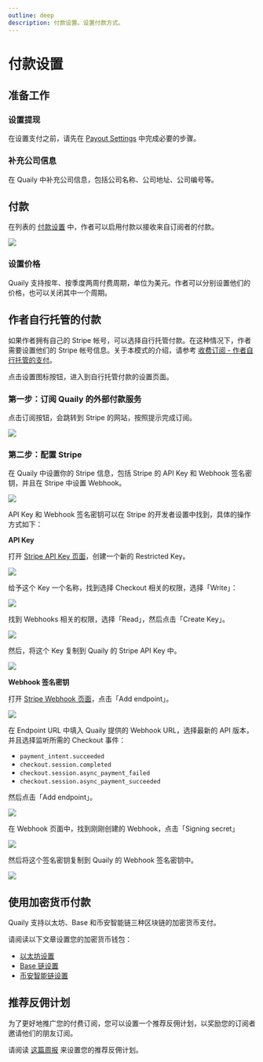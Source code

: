 ```yaml
---
outline: deep
description: 付款设置。设置付款方式。
---
```


# 付款设置

## 准备工作

### 设置提现

在设置支付之前，请先在 [Payout Settings](./payout-settings.md) 中完成必要的步骤。

### 补充公司信息

在 Quaily 中补充公司信息，包括公司名称、公司地址、公司编号等。

## 付款

在列表的 [付款设置](https://quaily.com/dashboard/lists/@current/settings/payment) 中，作者可以启用付款以接收来自订阅者的付款。

![](/images/screenshots/payment-settings-01.webp)

### 设置价格

Quaily 支持按年、按季度两周付费周期，单位为美元。作者可以分别设置他们的价格，也可以关闭其中一个周期。

## 作者自行托管的付款

如果作者拥有自己的 Stripe 帐号，可以选择自行托管付款。在这种情况下，作者需要设置他们的 Stripe 帐号信息。关于本模式的介绍，请参考 [收费订阅 - 作者自行托管的支付](./premium.md)。

点击设置图标按钮，进入到自行托管付款的设置页面。

### 第一步：订阅 Quaily 的外部付款服务

点击订阅按钮，会跳转到 Stripe 的网站，按照提示完成订阅。

![](/images/screenshots/payment-settings-02.webp)

### 第二步：配置 Stripe

在 Quaily 中设置你的 Stripe 信息，包括 Stripe 的 API Key 和 Webhook 签名密钥，并且在 Stripe 中设置 Webhook。

![](/images/screenshots/payment-settings-04.webp)

API Key 和 Webhook 签名密钥可以在 Stripe 的开发者设置中找到，具体的操作方式如下：

**API Key**

打开 [Stripe API Key 页面](https://dashboard.stripe.com/apikeys)，创建一个新的 Restricted Key。

![](/images/screenshots/create-stripe-api-key-01.webp)

给予这个 Key 一个名称，找到选择 Checkout 相关的权限，选择「Write」：


![](/images/screenshots/create-stripe-api-key-02_1.webp)


找到 Webhooks 相关的权限，选择「Read」，然后点击「Create Key」。

![](/images/screenshots/create-stripe-api-key-02_2.webp)

然后，将这个 Key 复制到 Quaily 的 Stripe API Key 中。

![](/images/screenshots/create-stripe-api-key-03.webp)

**Webhook 签名密钥**

打开 [Stripe Webhook 页面](https://dashboard.stripe.com/webhooks)，点击「Add endpoint」。

![](/images/screenshots/create-stripe-webhook-01.webp)

在 Endpoint URL 中填入 Quaily 提供的 Webhook URL，选择最新的 API 版本，并且选择监听所需的 Checkout 事件：

- `payment_intent.succeeded`
- `checkout.session.completed`
- `checkout.session.async_payment_failed`
- `checkout.session.async_payment_succeeded`

然后点击「Add endpoint」。

![](/images/screenshots/create-stripe-webhook-02.webp)

在 Webhook 页面中，找到刚刚创建的 Webhook，点击「Signing secret」

![](/images/screenshots/create-stripe-webhook-03.webp)

然后将这个签名密钥复制到 Quaily 的 Webhook 签名密钥中。

![](/images/screenshots/create-stripe-webhook-04.webp)

## 使用加密货币付款

Quaily 支持以太坊、Base 和币安智能链三种区块链的加密货币支付。

请阅读以下文章设置您的加密货币钱包：

- [以太坊设置](https://quaily.com/quail-zh/p/how-to-enable-eth-blockchain-payment-for-newsletter)
- [Base 链设置](https://quaily.com/quail-zh/p/how-to-enable-base-blockchain-payment-for-newsletter)
- [币安智能链设置](https://quaily.com/quail-zh/p/how-to-enable-bsc-blockchain-payment-for-your-newsletter)

## 推荐反佣计划

为了更好地推广您的付费订阅，您可以设置一个推荐反佣计划，以奖励您的订阅者邀请他们的朋友订阅。

请阅读 [这篇周报](https://quaily.com/quail-zh/p/quail-weekly-40) 来设置您的推荐反佣计划。
